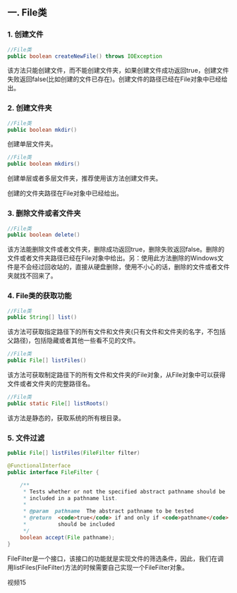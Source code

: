 ## 一. File类

### 1. 创建文件

```java
//File类
public boolean createNewFile() throws IOException
```

该方法只能创建文件，而不能创建文件夹，如果创建文件成功返回true，创建文件失败返回false(比如创建的文件已存在)。创建文件的路径已经在File对象中已经给出。

### 2. 创建文件夹

```java
//File类
public boolean mkdir()
```

创建单层文件夹。

```java
//File类
public boolean mkdirs()
```

创建单层或者多层文件夹，推荐使用该方法创建文件夹。

创建的文件夹路径在File对象中已经给出。

### 3. 删除文件或者文件夹

```java
//File类
public boolean delete()
```

该方法能删除文件或者文件夹，删除成功返回true，删除失败返回false。删除的文件或者文件夹路径已经在File对象中给出。另：使用此方法删除的Windows文件是不会经过回收站的，直接从硬盘删除，使用不小心的话，删除的文件或者文件夹就找不回来了。

### 4. File类的获取功能

```java
//File类
public String[] list()
```

该方法可获取指定路径下的所有文件和文件夹(只有文件和文件夹的名字，不包括父路径)，包括隐藏或者其他一些看不见的文件。

```java
//File类
public File[] listFiles()
```

该方法可获取制定路径下的所有文件和文件夹的File对象，从File对象中可以获得文件或者文件夹的完整路径名。

```java
//File类
public static File[] listRoots()
```

该方法是静态的，获取系统的所有根目录。

### 5. 文件过滤

```java
public File[] listFiles(FileFilter filter)

@FunctionalInterface
public interface FileFilter {

    /**
     * Tests whether or not the specified abstract pathname should be
     * included in a pathname list.
     *
     * @param  pathname  The abstract pathname to be tested
     * @return  <code>true</code> if and only if <code>pathname</code>
     *          should be included
     */
    boolean accept(File pathname);
}
```

FileFilter是一个接口，该接口的功能就是实现文件的筛选条件，因此，我们在调用listFiles(FileFilter)方法的时候需要自己实现一个FileFilter对象。

视频15